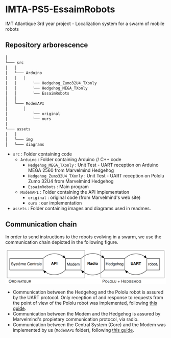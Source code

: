 # IMTA-PS5-EssaimRobots
IMT Atlantique 3rd year project - Localization system for a swarm of mobile robots

## Repository arborescence

```
│
└─── src
│	│
│	└─── Arduino 
│	│	│
│	│   	└── Hedgehog_Zumo32U4_TXonly
│	│   	└── Hedgehog_MEGA_TXonly
│	│   	└── EssaimRobots
│	│
│	└─── ModemAPI
│		│
│	    	└── original
│	    	└── ours
│
└─── assets
│	│
│	└─── img
│	└─── diagrams
```

- `src` : Folder containing code
	- `Arduino` : Folder containing Arduino // C++ code 
		- `Hedgehog_MEGA_TXonly` : Unit Test - UART reception on Arduino MEGA 2560 from Marvelmind Hedgehog
		- `Hedgehog_Zumo32U4_TXonly` : Unit Test - UART reception on Pololu Zumo 32U4 from Marvelmind Hedgehog
		- `EssaimRobots` : Main program
	- `ModemAPI` : Folder containing the API implementation 
		- `original` : original code (from Marvelmind's web site)
		- `ours` : our implementation
- `assets` : Folder containing images and diagrams used in readmes. 

## Communication chain 

In order to send instructions to the robots evolving in a swarm, we use the communication chain depicted in the following figure. 

![Alt text](assets/img/schema_communications.png)

- Communication between the Hedgehog and the Pololu robot is assured by the UART protocol. Only reception of and response to requests from the point of view of the Pololu robot was implemented, following [this guide](/ressources/marvelmind_interfaces_10_02_2022.pdf).
- Communication between the Modem and the Hedgehog is assured by Marvelmind's propietary communication protocol, via radio.
- Communication between the Central System (Core) and the Modem was implemented by us (`ModemAPI` folder), following [this guide](ressources/marvelmind_interfaces_10_02_2022.pdf).

